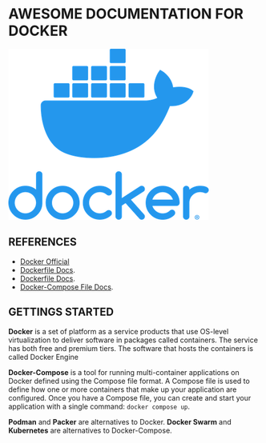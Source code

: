 # AWESOME DOCUMENTATION FOR DOCKER

![docker-icon](./artefacts/docker-icon.png)

## REFERENCES
* [Docker Official](https://www.docker.com/)
* [Dockerfile Docs](https://docs.docker.com/reference/dockerfile/).
* [Dockerfile Docs](https://docs.docker.com/compose/).
* [Docker-Compose File Docs](https://docs.docker.com/compose/compose-file/).

## GETTINGS STARTED

**Docker** is a set of platform as a service products that use OS-level virtualization to deliver software in packages called containers. The service has both free and premium tiers. The software that hosts the containers is called Docker Engine

**Docker-Compose**  is a tool for running multi-container applications on Docker defined using the Compose file format. A Compose file is used to define how one or more containers that make up your application are configured. Once you have a Compose file, you can create and start your application with a single command: `docker compose up`.

**Podman** and **Packer** are alternatives to Docker. **Docker Swarm** and **Kubernetes** are alternatives to Docker-Compose.
